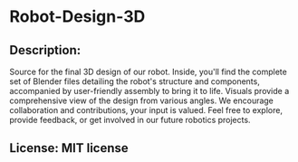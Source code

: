 # Robot-Design-3D

## Description:

Source for the final 3D design of our robot. Inside, you'll find the complete set of Blender files detailing the robot's structure and components, accompanied by user-friendly assembly to bring it to life. Visuals provide a comprehensive view of the design from various angles. We encourage collaboration and contributions, your input is valued. Feel free to explore, provide feedback, or get involved in our future robotics projects.

## License: MIT license
